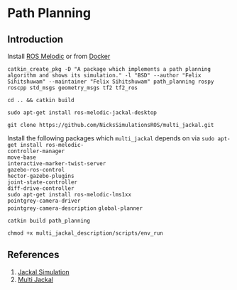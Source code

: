 # Path Planning
## Introduction

Install [ROS Melodic](http://wiki.ros.org/melodic/Installation/Ubuntu)
or from [Docker](https://hub.docker.com/r/tiryoh/ros-melodic-desktop)


```
catkin_create_pkg -D "A package which implements a path planning algorithm and shows its simulation." -l "BSD" --author "Felix Sihitshuwam" --maintainer "Felix Sihitshuwam" path_planning rospy roscpp std_msgs geometry_msgs tf2 tf2_ros
```

```
cd .. && catkin build
```
```
sudo apt-get install ros-melodic-jackal-desktop
```

```
git clone https://github.com/NicksSimulationsROS/multi_jackal.git
```


Install the following packages which `multi_jackal` depends on via `sudo apt-get install ros-melodic-`\
`controller-manager`\
`move-base`\
`interactive-marker-twist-server`\
`gazebo-ros-control`\
`hector-gazebo-plugins`\
`joint-state-controller`\
`diff-drive-controller`\
`sudo apt-get install ros-melodic-lms1xx`\
`pointgrey-camera-driver`\
`pointgrey-camera-description`
`global-planner`


```
catkin build path_planning
```

```
chmod +x multi_jackal_description/scripts/env_run
```

## References
1. [Jackal Simulation](https://www.clearpathrobotics.com/assets/guides/melodic/jackal/simulation.html)
2. [Multi Jackal](https://github.com/NicksSimulationsROS/multi_jackal)